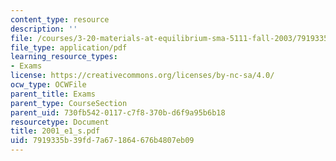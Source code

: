 ```yaml
---
content_type: resource
description: ''
file: /courses/3-20-materials-at-equilibrium-sma-5111-fall-2003/7919335b39fd7a671864676b4807eb09_2001_e1_s.pdf
file_type: application/pdf
learning_resource_types:
- Exams
license: https://creativecommons.org/licenses/by-nc-sa/4.0/
ocw_type: OCWFile
parent_title: Exams
parent_type: CourseSection
parent_uid: 730fb542-0117-c7f8-370b-d6f9a95b6b18
resourcetype: Document
title: 2001_e1_s.pdf
uid: 7919335b-39fd-7a67-1864-676b4807eb09
---
```

